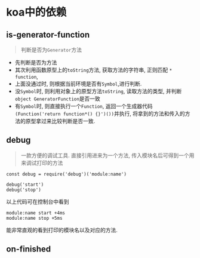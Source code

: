 # koa中的依赖

## is-generator-function

>判断是否为`Generator`方法
* 先判断是否为方法
* 其次利用函数原型上的`toString`方法, 获取方法的字符串, 正则匹配 `* function`,
* 上面没通过时, 则根据当前环境是否有`Symbol`,进行判断.
* 没`Symbol`时, 则利用对象上的原型方法`toString`, 读取方法的类型, 并判断`object GeneratorFunction`是否一致
* 有`Symbol`时, 则直接执行一个`Function`, 返回一个生成器代码`(Function('return function*() {}')())`并执行, 将拿到的方法和传入的方法的原型拿过来比较判断是否一致.

## debug

> 一款方便的调试工具.
> 直接引用进来为一个方法, 传入模块名后可得到一个用来调试打印的方法
```
const debug = require('debug')('module:name')

debug('start')
debug('stop')
```
以上代码可在控制台中看到
```
module:name start +4ms
module:name stop +5ms
```
能非常直观的看到打印的模块名以及对应的方法.

## on-finished